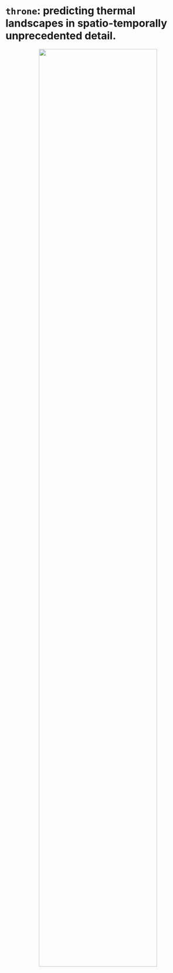 
# `throne`: predicting thermal landscapes in spatio-temporally unprecedented detail. 


<div style="text-align:center;">
  <img src="C:/Users/ggarc/OneDrive/research/throne/vignettes/workflow.png" style="width:80%;" />
</div>

